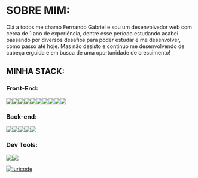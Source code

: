 # SOBRE MIM:
Olá a todos me chamo Fernando Gabriel e sou um desenvolvedor web com cerca de 1 ano de experiência, dentre esse período estudando acabei passando por diversos desafios para poder estudar e me desenvolver, como passo até hoje. Mas não desisto e continuo me desenvolvendo de cabeça erguida e em busca de uma oportunidade de crescimento!

## MINHA STACK:


### Front-End:
<img src="https://img.shields.io/badge/HTML5-E34F26?style=for-the-badge&logo=html5&logoColor=white" /><img src="https://img.shields.io/badge/CSS3-1572B6?style=for-the-badge&logo=css3&logoColor=white" /><img src="https://img.shields.io/badge/Tailwind_CSS-38B2AC?style=for-the-badge&logo=tailwind-css&logoColor=white" /><img src="https://img.shields.io/badge/Bootstrap-563D7C?style=for-the-badge&logo=bootstrap&logoColor=white" /><img src="https://img.shields.io/badge/JavaScript-F7DF1E?style=for-the-badge&logo=javascript&logoColor=black" /><img src="" /><img src="https://img.shields.io/badge/React-20232A?style=for-the-badge&logo=react&logoColor=61DAFB" /><img src="https://img.shields.io/badge/Vue.js-35495E?style=for-the-badge&logo=vue.js&logoColor=4FC08D" /><img src="https://img.shields.io/badge/jQuery-0769AD?style=for-the-badge&logo=jquery&logoColor=white" /><img src="https://img.shields.io/badge/PHP-777BB4?style=for-the-badge&logo=php&logoColor=white" /><img src="https://img.shields.io/badge/Laravel-FF2D20?style=for-the-badge&logo=laravel&logoColor=white" />

### Back-end:
<img src="https://img.shields.io/badge/Node.js-43853D?style=for-the-badge&logo=node.js&logoColor=white" /><img src="https://img.shields.io/badge/Express.js-404D59?style=for-the-badge" /><img src="https://img.shields.io/badge/PHP-777BB4?style=for-the-badge&logo=php&logoColor=white" /><img src="https://img.shields.io/badge/MySQL-00000F?style=for-the-badge&logo=mysql&logoColor=white" /><img src="https://img.shields.io/badge/MongoDB-4EA94B?style=for-the-badge&logo=mongodb&logoColor=white" />

### Dev Tools:
<img src="https://img.shields.io/badge/Heroku-430098?style=for-the-badge&logo=heroku&logoColor=white" /><img src="https://img.shields.io/badge/Git-E34F26?style=for-the-badge&logo=git&logoColor=white" />

[![iuricode](https://github-readme-stats.vercel.app/api/top-langs/?username=gabriel-oll&hide=html&layout=compact&theme=default)](https://github.com/anuraghazra/github-readme-stats)
